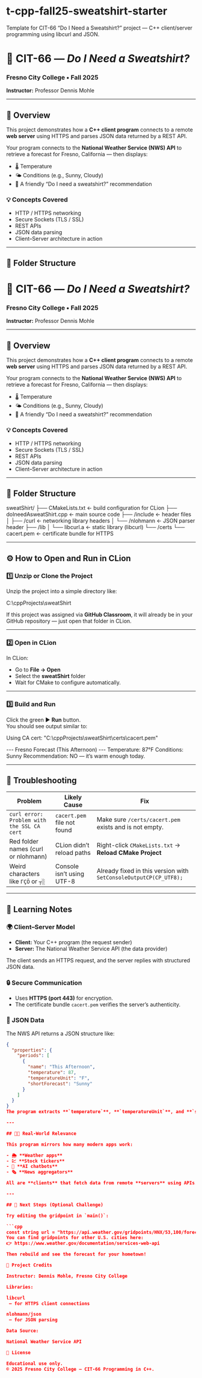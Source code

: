 # t-cpp-fall25-sweatshirt-starter
Template for CIT-66 “Do I Need a Sweatshirt?” project — C++ client/server programming using libcurl and JSON.

# 🧥 CIT-66 — *Do I Need a Sweatshirt?*  
### Fresno City College • Fall 2025  
**Instructor:** Professor Dennis Mohle  

---

## 📘 Overview
This project demonstrates how a **C++ client program** connects to a remote **web server** using HTTPS and parses JSON data returned by a REST API.

Your program connects to the **National Weather Service (NWS) API** to retrieve a forecast for Fresno, California — then displays:
- 🌡️ Temperature  
- 🌤️ Conditions (e.g., Sunny, Cloudy)  
- 🧥 A friendly “Do I need a sweatshirt?” recommendation  

### 💡 Concepts Covered
- HTTP / HTTPS networking  
- Secure Sockets (TLS / SSL)  
- REST APIs  
- JSON data parsing  
- Client–Server architecture in action  

---

## 📂 Folder Structure
# 🧥 CIT-66 — *Do I Need a Sweatshirt?*  
### Fresno City College • Fall 2025  
**Instructor:** Professor Dennis Mohle  

---

## 📘 Overview
This project demonstrates how a **C++ client program** connects to a remote **web server** using HTTPS and parses JSON data returned by a REST API.

Your program connects to the **National Weather Service (NWS) API** to retrieve a forecast for Fresno, California — then displays:
- 🌡️ Temperature  
- 🌤️ Conditions (e.g., Sunny, Cloudy)  
- 🧥 A friendly “Do I need a sweatshirt?” recommendation  

### 💡 Concepts Covered
- HTTP / HTTPS networking  
- Secure Sockets (TLS / SSL)  
- REST APIs  
- JSON data parsing  
- Client–Server architecture in action  

---

## 📂 Folder Structure
sweatShirt/
├── CMakeLists.txt ← build configuration for CLion
├── doIneedAsweatShirt.cpp ← main source code
├── /include ← header files
│ ├── /curl ← networking library headers
│ └── /nlohmann ← JSON parser header
├── /lib
│ └── libcurl.a ← static library (libcurl)
└── /certs
└── cacert.pem ← certificate bundle for HTTPS


---

## ⚙️ How to Open and Run in CLion

### 1️⃣ Unzip or Clone the Project
Unzip the project into a simple directory like:

C:\cppProjects\sweatShirt

If this project was assigned via **GitHub Classroom**, it will already be in your GitHub repository — just open that folder in CLion.

---

### 2️⃣ Open in CLion
In CLion:
- Go to **File → Open**
- Select the **sweatShirt** folder  
- Wait for CMake to configure automatically.

---

### 3️⃣ Build and Run
Click the green ▶️ **Run** button.  
You should see output similar to:

Using CA cert: "C:\cppProjects\sweatShirt\certs\cacert.pem"

--- Fresno Forecast (This Afternoon) ---
Temperature: 87°F
Conditions: Sunny
Recommendation: NO — it’s warm enough today.


---

## 🧰 Troubleshooting

| Problem | Likely Cause | Fix |
|----------|--------------|-----|
| `curl error: Problem with the SSL CA cert` | `cacert.pem` file not found | Make sure `/certs/cacert.pem` exists and is not empty. |
| Red folder names (curl or nlohmann) | CLion didn’t reload paths | Right-click `CMakeLists.txt` → **Reload CMake Project** |
| Weird characters like `ΓÇÖ` or `┬░` | Console isn’t using UTF-8 | Already fixed in this version with `SetConsoleOutputCP(CP_UTF8);` |

---

## 🧠 Learning Notes

### 🌍 Client–Server Model
- **Client:** Your C++ program (the request sender)  
- **Server:** The National Weather Service API (the data provider)  

The client sends an HTTPS request, and the server replies with structured JSON data.

### 🔒 Secure Communication
- Uses **HTTPS (port 443)** for encryption.
- The certificate bundle `cacert.pem` verifies the server’s authenticity.

### 🧩 JSON Data
The NWS API returns a JSON structure like:
```json
{
  "properties": {
    "periods": [
      {
        "name": "This Afternoon",
        "temperature": 87,
        "temperatureUnit": "F",
        "shortForecast": "Sunny"
      }
    ]
  }
}
The program extracts **`temperature`**, **`temperatureUnit`**, and **`shortForecast`** to build a simple weather summary.

---

## 🧑‍💻 Real-World Relevance

This program mirrors how many modern apps work:

- 🌦️ **Weather apps**  
- 💹 **Stock tickers**  
- 🤖 **AI chatbots**  
- 🗞️ **News aggregators**

All are **clients** that fetch data from remote **servers** using APIs.

---

## 🧩 Next Steps (Optional Challenge)

Try editing the gridpoint in `main()`:

```cpp
const string url = "https://api.weather.gov/gridpoints/HNX/53,100/forecast";
You can find gridpoints for other U.S. cities here:
👉 https://www.weather.gov/documentation/services-web-api

Then rebuild and see the forecast for your hometown!

🧱 Project Credits

Instructor: Dennis Mohle, Fresno City College

Libraries:

libcurl
 — for HTTPS client connections

nlohmann/json
 — for JSON parsing

Data Source:

National Weather Service API

🏁 License

Educational use only.
© 2025 Fresno City College — CIT-66 Programming in C++.


